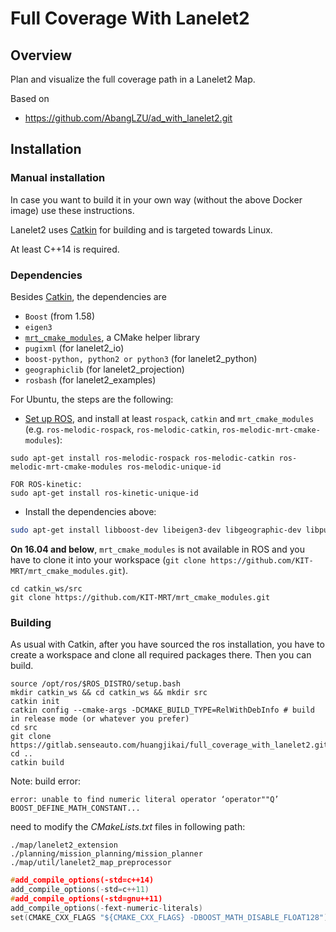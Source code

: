 # Full Coverage With Lanelet2

## Overview

Plan and visualize the full coverage path in a Lanelet2 Map.

Based on
* https://github.com/AbangLZU/ad_with_lanelet2.git


## Installation


### Manual installation

In case you want to build it in your own way (without the above Docker image) use these instructions.

Lanelet2 uses [Catkin](https://catkin-tools.readthedocs.io/en/latest/index.html) for building and is targeted towards Linux.

At least C++14 is required.

### Dependencies
Besides [Catkin](https://catkin-tools.readthedocs.io/en/latest/index.html), the dependencies are
* `Boost` (from 1.58)
* `eigen3`
* [`mrt_cmake_modules`](https://github.com/KIT-MRT/mrt_cmake_modules), a CMake helper library
* `pugixml` (for lanelet2_io)
* `boost-python, python2 or python3` (for lanelet2_python)
* `geographiclib` (for lanelet2_projection)
* `rosbash` (for lanelet2_examples)

For Ubuntu, the steps are the following:
* [Set up ROS](http://wiki.ros.org/ROS/Installation), and install at least `rospack`, `catkin` and `mrt_cmake_modules` (e.g. `ros-melodic-rospack`, `ros-melodic-catkin`, `ros-melodic-mrt-cmake-modules`):
```
sudo apt-get install ros-melodic-rospack ros-melodic-catkin ros-melodic-mrt-cmake-modules ros-melodic-unique-id

FOR ROS-kinetic:
sudo apt-get install ros-kinetic-unique-id
```

* Install the dependencies above:
```bash
sudo apt-get install libboost-dev libeigen3-dev libgeographic-dev libpugixml-dev libpython-dev libboost-python-dev python-catkin-tools
```

**On 16.04 and below**, `mrt_cmake_modules` is not available in ROS and you have to clone it into your workspace (`git clone https://github.com/KIT-MRT/mrt_cmake_modules.git`).
```shell
cd catkin_ws/src
git clone https://github.com/KIT-MRT/mrt_cmake_modules.git
```

### Building
As usual with Catkin, after you have sourced the ros installation, you have to create a workspace and clone all required packages there. Then you can build.
```shell
source /opt/ros/$ROS_DISTRO/setup.bash
mkdir catkin_ws && cd catkin_ws && mkdir src
catkin init
catkin config --cmake-args -DCMAKE_BUILD_TYPE=RelWithDebInfo # build in release mode (or whatever you prefer)
cd src
git clone https://gitlab.senseauto.com/huangjikai/full_coverage_with_lanelet2.git
cd ..
catkin build
```

Note:
build error:
```
error: unable to find numeric literal operator ‘operator""Q’
BOOST_DEFINE_MATH_CONSTANT...
```
need to modify the *CMakeLists.txt* files in following path:
```
./map/lanelet2_extension
./planning/mission_planning/mission_planner
./map/util/lanelet2_map_preprocessor
```

```c
#add_compile_options(-std=c++14)
add_compile_options(-std=c++11) 
#add_compile_options(-std=gnu++11)
add_compile_options(-fext-numeric-literals)
set(CMAKE_CXX_FLAGS "${CMAKE_CXX_FLAGS} -DBOOST_MATH_DISABLE_FLOAT128")

```
